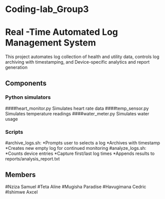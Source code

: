 # Coding-lab_Group3
# Real -Time Automated Log Management System
This project automates log collection of health and utility data, controls log archiving with timestamping, and Device-specific analytics and  report generation
## Components
### Python simulators
####heart_monitor.py 
Simulates heart rate data
####temp_sensor.py
Simulates temperature readings
####water_meter.py
Simulates water usage
### Scripts
#archive_logs.sh:
*Prompts user to selects a log
*Archives with timestamp
*Creates new empty log for continued monitoring
#analyze_logs.sh:
*Counts device entries
*Capture first/last log times
*Appends results to reports/analysis_report.txt

## Members
#Nziza Samuel
#Teta Aline
#Mugisha Paradise
#Havugimana Cedric
#Ishimwe Axcel


